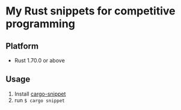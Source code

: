 # My Rust snippets for competitive programming
## Platform
- Rust 1.70.0 or above

## Usage
1. Install [cargo-snippet](https://github.com/hatoo/cargo-snippet)
1. run `$ cargo snippet`
